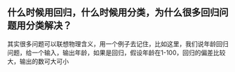 ## 什么时候用回归，什么时候用分类，为什么很多回归问题用分类解决？
其实很多问题可以联想物理含义，用一个例子去记住，比如这里，我们说年龄回归问题，给一个输入，输出年龄，如果是回归，假设年龄在1-100，回归的偏差比较大，输出的数可大可小
